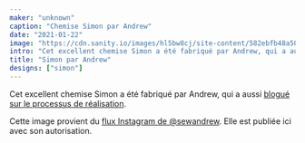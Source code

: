 ```yaml
---
maker: "unknown"
caption: "Chemise Simon par Andrew"
date: "2021-01-22"
image: "https://cdn.sanity.io/images/hl5bw8cj/site-content/582ebfb48a506d583b6654cd296736c21f37807a-746x746.jpg"
intro: "Cet excellent chemise Simon a été fabriqué par Andrew, qui a aussi blogué sur le processus de réalisation ."
title: "Simon par Andrew"
designs: ["simon"]
---
```



Cet excellent chemise Simon a été fabriqué par Andrew, qui a aussi [blogué sur le processus de réalisation](https://sewandrew.com/2019/03/13/spiderweb-paper-a-freesewing-shirt/).

<Note>

Cette image provient du [flux Instagram de @sewandrew](https://www.instagram.com/sewandrew/). Elle est publiée ici avec son autorisation.

</Note>

